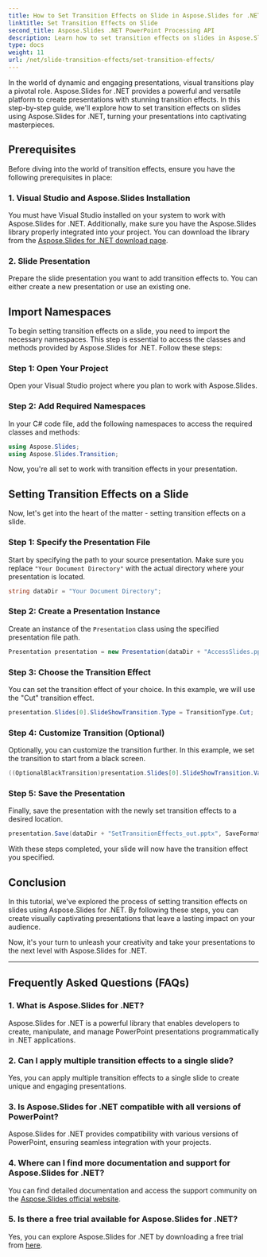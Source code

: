 ```yaml
---
title: How to Set Transition Effects on Slide in Aspose.Slides for .NET
linktitle: Set Transition Effects on Slide
second_title: Aspose.Slides .NET PowerPoint Processing API
description: Learn how to set transition effects on slides in Aspose.Slides for .NET, creating visually stunning presentations. Follow our step-by-step guide for a seamless experience.
type: docs
weight: 11
url: /net/slide-transition-effects/set-transition-effects/
---
```


In the world of dynamic and engaging presentations, visual transitions play a pivotal role. Aspose.Slides for .NET provides a powerful and versatile platform to create presentations with stunning transition effects. In this step-by-step guide, we'll explore how to set transition effects on slides using Aspose.Slides for .NET, turning your presentations into captivating masterpieces.

## Prerequisites

Before diving into the world of transition effects, ensure you have the following prerequisites in place:

### 1. Visual Studio and Aspose.Slides Installation

You must have Visual Studio installed on your system to work with Aspose.Slides for .NET. Additionally, make sure you have the Aspose.Slides library properly integrated into your project. You can download the library from the [Aspose.Slides for .NET download page](https://releases.aspose.com/slides/net/).

### 2. Slide Presentation

Prepare the slide presentation you want to add transition effects to. You can either create a new presentation or use an existing one.

## Import Namespaces

To begin setting transition effects on a slide, you need to import the necessary namespaces. This step is essential to access the classes and methods provided by Aspose.Slides for .NET. Follow these steps:

### Step 1: Open Your Project

Open your Visual Studio project where you plan to work with Aspose.Slides.

### Step 2: Add Required Namespaces

In your C# code file, add the following namespaces to access the required classes and methods:

```csharp
using Aspose.Slides;
using Aspose.Slides.Transition;
```

Now, you're all set to work with transition effects in your presentation.

## Setting Transition Effects on a Slide

Now, let's get into the heart of the matter - setting transition effects on a slide.

### Step 1: Specify the Presentation File

Start by specifying the path to your source presentation. Make sure you replace `"Your Document Directory"` with the actual directory where your presentation is located.

```csharp
string dataDir = "Your Document Directory";
```

### Step 2: Create a Presentation Instance

Create an instance of the `Presentation` class using the specified presentation file path.

```csharp
Presentation presentation = new Presentation(dataDir + "AccessSlides.pptx");
```

### Step 3: Choose the Transition Effect

You can set the transition effect of your choice. In this example, we will use the "Cut" transition effect.

```csharp
presentation.Slides[0].SlideShowTransition.Type = TransitionType.Cut;
```

### Step 4: Customize Transition (Optional)

Optionally, you can customize the transition further. In this example, we set the transition to start from a black screen.

```csharp
((OptionalBlackTransition)presentation.Slides[0].SlideShowTransition.Value).FromBlack = true;
```

### Step 5: Save the Presentation

Finally, save the presentation with the newly set transition effects to a desired location.

```csharp
presentation.Save(dataDir + "SetTransitionEffects_out.pptx", SaveFormat.Pptx);
```

With these steps completed, your slide will now have the transition effect you specified.

## Conclusion

In this tutorial, we've explored the process of setting transition effects on slides using Aspose.Slides for .NET. By following these steps, you can create visually captivating presentations that leave a lasting impact on your audience.

Now, it's your turn to unleash your creativity and take your presentations to the next level with Aspose.Slides for .NET.

---

## Frequently Asked Questions (FAQs)

### 1. What is Aspose.Slides for .NET?

Aspose.Slides for .NET is a powerful library that enables developers to create, manipulate, and manage PowerPoint presentations programmatically in .NET applications.

### 2. Can I apply multiple transition effects to a single slide?

Yes, you can apply multiple transition effects to a single slide to create unique and engaging presentations.

### 3. Is Aspose.Slides for .NET compatible with all versions of PowerPoint?

Aspose.Slides for .NET provides compatibility with various versions of PowerPoint, ensuring seamless integration with your projects.

### 4. Where can I find more documentation and support for Aspose.Slides for .NET?

You can find detailed documentation and access the support community on the [Aspose.Slides official website](https://reference.aspose.com/slides/net/).

### 5. Is there a free trial available for Aspose.Slides for .NET?

Yes, you can explore Aspose.Slides for .NET by downloading a free trial from [here](https://releases.aspose.com/).